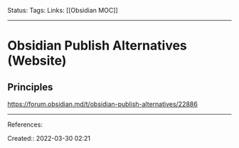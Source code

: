 Status: 
Tags: 
Links: [[Obsidian MOC]]
___

# Obsidian Publish Alternatives (Website)
## Principles
https://forum.obsidian.md/t/obsidian-publish-alternatives/22886
___
References:

Created:: 2022-03-30 02:21
